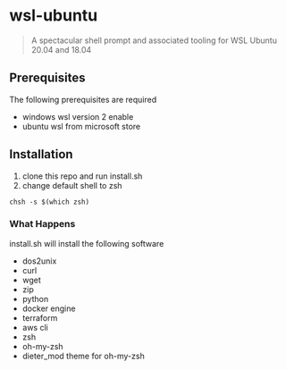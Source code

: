 # wsl-ubuntu
> A spectacular shell prompt and associated tooling for WSL Ubuntu 20.04 and 18.04


## Prerequisites
The following prerequisites are required
* windows wsl version 2 enable
* ubuntu wsl from microsoft store

## Installation
1. clone this repo and run install.sh
2. change default shell to zsh
```
chsh -s $(which zsh)
```

### What Happens
install.sh will install the following software
- dos2unix
- curl
- wget
- zip
- python
- docker engine  
- terraform
- aws cli
- zsh
- oh-my-zsh
- dieter_mod theme for oh-my-zsh
